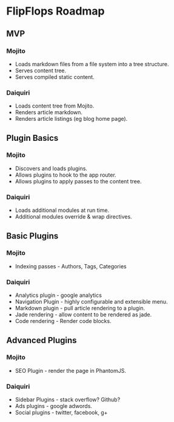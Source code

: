 # FlipFlops Roadmap

## MVP

### Mojito

* Loads markdown files from a file system into a tree structure.
* Serves content tree.
* Serves compiled static content.

### Daiquiri

* Loads content tree from Mojito.
* Renders article markdown.
* Renders article listings (eg blog home page).

## Plugin Basics

### Mojito

* Discovers and loads plugins.
* Allows plugins to hook to the app router.
* Allows plugins to apply passes to the content tree.

### Daiquiri

* Loads additional modules at run time.
* Additional modules override & wrap directives.

## Basic Plugins

### Mojito

* Indexing passes - Authors, Tags, Categories

### Daiquiri

* Analytics plugin - google analytics
* Navigation Plugin - highly configurable and extensible menu.
* Markdown plugin - pull article rendering to a plugin.
* Jade rendering - allow content to be rendered as jade.
* Code rendering - Render code blocks.

## Advanced Plugins

### Mojito

* SEO Plugin - render the page in PhantomJS.

### Daiquiri

* Sidebar Plugins - stack overflow? Github?
* Ads plugins - google adwords.
* Social plugins - twitter, facebook, g+
